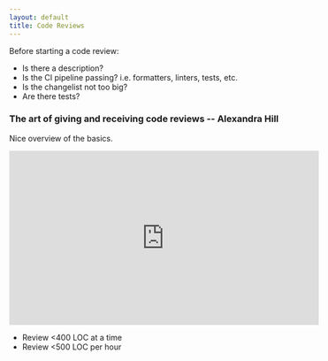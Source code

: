 ```yaml
---
layout: default
title: Code Reviews
---
```


Before starting a code review:

* Is there a description?
* Is the CI pipeline passing? i.e. formatters, linters, tests, etc.
* Is the changelist not too big?
* Are there tests?

### The art of giving and receiving code reviews -- Alexandra Hill

Nice overview of the basics.

<iframe width="560" height="315" src="https://www.youtube-nocookie.com/embed/hfrNmZIPq3E" title="YouTube video player" frameborder="0" allow="accelerometer; autoplay; clipboard-write; encrypted-media; gyroscope; picture-in-picture; web-share" allowfullscreen></iframe>

* Review <400 LOC at a time
* Review <500 LOC per hour
